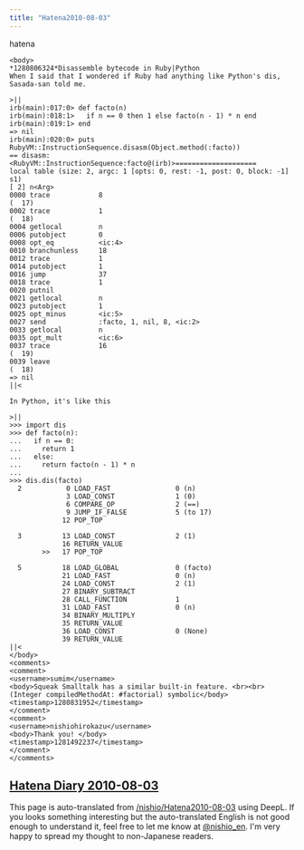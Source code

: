 ```yaml
---
title: "Hatena2010-08-03"
---
```


hatena

```
<body>
*1280806324*Disassemble bytecode in Ruby|Python
When I said that I wondered if Ruby had anything like Python's dis, Sasada-san told me.

>||
irb(main):017:0> def facto(n)
irb(main):018:1>   if n == 0 then 1 else facto(n - 1) * n end
irb(main):019:1> end
=> nil
irb(main):020:0> puts RubyVM::InstructionSequence.disasm(Object.method(:facto))
== disasm: <RubyVM::InstructionSequence:facto@(irb)>====================
local table (size: 2, argc: 1 [opts: 0, rest: -1, post: 0, block: -1] s1)
[ 2] n<Arg>     
0000 trace            8                                               (  17)
0002 trace            1                                               (  18)
0004 getlocal         n
0006 putobject        0
0008 opt_eq           <ic:4>
0010 branchunless     18
0012 trace            1
0014 putobject        1
0016 jump             37
0018 trace            1
0020 putnil           
0021 getlocal         n
0023 putobject        1
0025 opt_minus        <ic:5>
0027 send             :facto, 1, nil, 8, <ic:2>
0033 getlocal         n
0035 opt_mult         <ic:6>
0037 trace            16                                              (  19)
0039 leave                                                            (  18)
=> nil
||<

In Python, it's like this

>||
>>> import dis
>>> def facto(n):
...   if n == 0:
...     return 1
...   else:
...     return facto(n - 1) * n
... 
>>> dis.dis(facto)
  2           0 LOAD_FAST                0 (n)
              3 LOAD_CONST               1 (0)
              6 COMPARE_OP               2 (==)
              9 JUMP_IF_FALSE            5 (to 17)
             12 POP_TOP             

  3          13 LOAD_CONST               2 (1)
             16 RETURN_VALUE        
        >>   17 POP_TOP             

  5          18 LOAD_GLOBAL              0 (facto)
             21 LOAD_FAST                0 (n)
             24 LOAD_CONST               2 (1)
             27 BINARY_SUBTRACT     
             28 CALL_FUNCTION            1
             31 LOAD_FAST                0 (n)
             34 BINARY_MULTIPLY     
             35 RETURN_VALUE        
             36 LOAD_CONST               0 (None)
             39 RETURN_VALUE        
||<
</body>
<comments>
<comment>
<username>sumim</username>
<body>Squeak Smalltalk has a similar built-in feature. <br><br>(Integer compiledMethodAt: #factorial) symbolic</body>
<timestamp>1280831952</timestamp>
</comment>
<comment>
<username>nishiohirokazu</username>
<body>Thank you! </body>
<timestamp>1281492237</timestamp>
</comment>
</comments>
```


[Hatena Diary 2010-08-03](https://nishiohirokazu.hatenadiary.org/archive/2010/08/03)
---
This page is auto-translated from [/nishio/Hatena2010-08-03](https://scrapbox.io/nishio/Hatena2010-08-03) using DeepL. If you looks something interesting but the auto-translated English is not good enough to understand it, feel free to let me know at [@nishio_en](https://twitter.com/nishio_en). I'm very happy to spread my thought to non-Japanese readers.